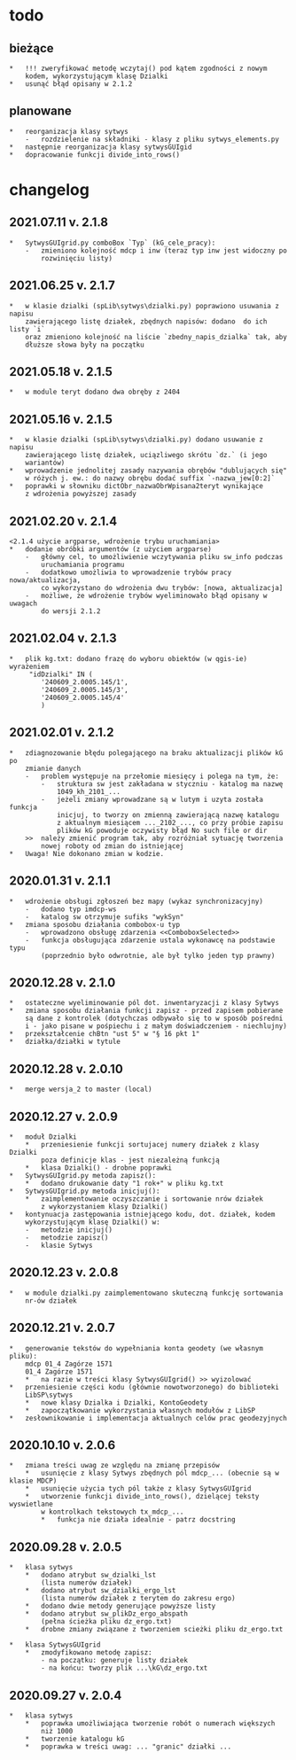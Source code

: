 todo
====

bieżące
-------
    *   !!! zweryfikować metodę wczytaj() pod kątem zgodności z nowym
        kodem, wykorzystującym klasę Dzialki
    *   usunąć błąd opisany w 2.1.2
    
planowane 
---------
    *   reorganizacja klasy sytwys
        -   rozdzielenie na składniki - klasy z pliku sytwys_elements.py    
    *   następnie reorganizacja klasy sytwysGUIgid
    *   dopracowanie funkcji divide_into_rows()

changelog
=========

2021.07.11 v. 2.1.8
-------------------
    *   SytwysGUIgrid.py comboBox `Typ` (kG_cele_pracy):
        -   zmieniono kolejność mdcp i inw (teraz typ inw jest widoczny po 
            rozwinięciu listy) 

2021.06.25 v. 2.1.7
-------------------
    *   w klasie dzialki (spLib\sytwys\dzialki.py) poprawiono usuwania z napisu
        zawierającego listę działek, zbędnych napisów: dodano  do ich listy `i` 
        oraz zmieniono kolejność na liście `zbedny_napis_dzialka` tak, aby 
        dłuższe słowa były na początku

2021.05.18 v. 2.1.5
-------------------
    *   w module teryt dodano dwa obręby z 2404

2021.05.16 v. 2.1.5
-------------------
    *   w klasie dzialki (spLib\sytwys\dzialki.py) dodano usuwanie z napisu
        zawierającego listę działek, uciązliwego skrótu `dz.` (i jego 
        wariantów)
    *   wprowadzenie jednolitej zasady nazywania obrębów "dublujących się" 
        w różych j. ew.: do nazwy obrębu dodać suffix `-nazwa_jew[0:2]`
    *   poprawki w słowniku dictObr_nazwaObrWpisana2teryt wynikające 
        z wdrożenia powyższej zasady

2021.02.20 v. 2.1.4
-------------------
    <2.1.4 użycie argparse, wdrożenie trybu uruchamiania>
    *   dodanie obróbki argumentów (z użyciem argparse)
        -   główny cel, to umożliwienie wczytywania pliku sw_info podczas
            uruchamiania programu
        -   dodatkowo umożliwia to wprowadzenie trybów pracy nowa/aktualizacja,
            co wykorzystano do wdrożenia dwu trybów: [nowa, aktualizacja]
        -   możliwe, że wdrożenie trybów wyeliminowało błąd opisany w uwagach
            do wersji 2.1.2

2021.02.04 v. 2.1.3
-------------------
    *   plik kg.txt: dodano frazę do wyboru obiektów (w qgis-ie) wyrażeniem
         "idDzialki" IN (
            '240609_2.0005.145/1',
            '240609_2.0005.145/3',
            '240609_2.0005.145/4'
            )

2021.02.01 v. 2.1.2
-------------------
    *   zdiagnozowanie błędu polegającego na braku aktualizacji plików kG po
        zmianie danych
        -   problem występuje na przełomie miesięcy i polega na tym, że:
            -   struktura sw jest zakładana w styczniu - katalog ma nazwę 
                1049_kh_2101_...
            -   jeżeli zmiany wprowadzane są w lutym i uzyta została funkcja
                inicjuj, to tworzy on zmienną zawierającą nazwę katalogu
                z aktualnym miesiącem ..._2102_..., co przy próbie zapisu 
                plików kG powoduje oczywisty błąd No such file or dir
        >>  należy zmienić program tak, aby rozróżniał sytuację tworzenia
            nowej roboty od zmian do istniejącej
    *   Uwaga! Nie dokonano zmian w kodzie.

2020.01.31 v. 2.1.1
-------------------
    *   wdrożenie obsługi zgłoszeń bez mapy (wykaz synchronizacyjny)
        -   dodano typ imdcp-ws
        -   katalog sw otrzymuje sufiks "wykSyn"
    *   zmiana sposobu działania combobox-u typ
        -   wprowadzono obsługę zdarzenia <<ComboboxSelected>>
        -   funkcja obsługująca zdarzenie ustala wykonawcę na podstawie typu
            (poprzednio było odwrotnie, ale był tylko jeden typ prawny)

2020.12.28 v. 2.1.0
-------------------
    *   ostateczne wyeliminowanie pól dot. inwentaryzacji z klasy Sytwys
    *   zmiana sposobu działania funkcji zapisz - przed zapisem pobierane 
        są dane z kontrolek (dotychczas odbywało się to w sposób pośredni
        i - jako pisane w pośpiechu i z małym doświadczeniem - niechlujny)
    *   przekształcenie chBtn "ust 5" w "§ 16 pkt 1"
    *   działka/działki w tytule

2020.12.28 v. 2.0.10
-------------------
    *   merge wersja_2 to master (local)

2020.12.27 v. 2.0.9
-------------------
    *   moduł Dzialki
        *   przeniesienie funkcji sortujacej numery działek z klasy Dzialki
            poza definicje klas - jest niezależną funkcją
        *   klasa Dzialki() - drobne poprawki
    *   SytwysGUIgrid.py metoda zapisz():
        *   dodano drukowanie daty "1 rok+" w pliku kg.txt
    *   SytwysGUIgrid.py metoda inicjuj():
        *   zaimplementowanie oczyszczanie i sortowanie nrów działek
            z wykorzystaniem klasy Dzialki()
    *   kontynuacja zastępowania istniejącego kodu, dot. działek, kodem
        wykorzystującym klasę Dzialki() w:
        -   metodzie inicjuj()
        -   metodzie zapisz()
        -   klasie Sytwys
    
2020.12.23 v. 2.0.8
-------------------
    *   w module dzialki.py zaimplementowano skuteczną funkcję sortowania
        nr-ów działek

2020.12.21 v. 2.0.7
-------------------
    *   generowanie tekstów do wypełniania konta geodety (we własnym pliku):
        mdcp 01_4 Zagórze 1571
        01_4 Zagórze 1571
        *   na razie w treści klasy SytwysGUIgrid() >> wyizolować
    *   przeniesienie części kodu (głównie nowotworzonego) do biblioteki
        LibSP\sytwys
        *   nowe klasy Dzialka i Dzialki, KontoGeodety
        *   zapoczątkowanie wykorzystania własnych modułów z LibSP
    *   zesłownikowanie i implementacja aktualnych celów prac geodezyjnych     

2020.10.10 v. 2.0.6
-------------------
    *   zmiana treści uwag ze względu na zmianę przepisów
        *   usunięcie z klasy Sytwys zbędnych pól mdcp_... (obecnie są w klasie MDCP)
        *   usunięcie użycia tych pól także z klasy SytwysGUIgrid
        *   utworzenie funkcji divide_into_rows(), dzielącej teksty wyswietlane
            w kontrolkach tekstowych tx_mdcp_...
            *   funkcja nie działa idealnie - patrz docstring 
    
2020.09.28 v. 2.0.5
-------------------
    *   klasa sytwys
        *   dodano atrybut sw_dzialki_lst 
            (lista numerów działek)
        *   dodano atrybut sw_dzialki_ergo_lst 
            (lista numerów działek z terytem do zakresu ergo)
        *   dodano dwie metody generujące powyższe listy
        *   dodano atrybut sw_plikDz_ergo_abspath
            (pełna ścieżka pliku dz_ergo.txt)
        *   drobne zmiany związane z tworzeniem scieżki pliku dz_ergo.txt
        
    *   klasa SytwysGUIgrid
        *   zmodyfikowano metodę zapisz:
            - na początku: generuje listy działek
            - na końcu: tworzy plik ...\kG\dz_ergo.txt
        
2020.09.27 v. 2.0.4
-------------------
    *   klasa sytwys
        *   poprawka umożliwiająca tworzenie robót o numerach większych
            niż 1000
        *   tworzenie katalogu kG
        *   poprawka w treści uwag: ... "granic" działki ...    